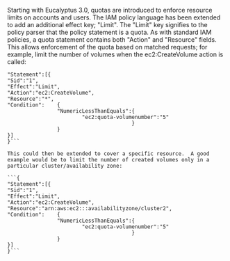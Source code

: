 Starting with Eucalyptus 3.0, quotas are introduced to enforce resource limits on accounts and users.  The IAM policy language has been extended to add an additional effect key; "Limit".  The "Limit" key signifies to the policy parser that the policy statement is a quota. As with standard IAM policies, a quota statement contains both "Action" and "Resource" fields. This allows enforcement of the quota based on matched requests; for example, limit the number of volumes when the ec2:CreateVolume action is called:

```{
"Statement":[{
"Sid":"1",
"Effect":"Limit",
"Action":"ec2:CreateVolume",
"Resource":"*",
"Condition":    {
                "NumericLessThanEquals":{
                        "ec2:quota-volumenumber":"5"
                                        }
                }
}]
}```

This could then be extended to cover a specific resource.  A good example would be to limit the number of created volumes only in a particular cluster/availability zone:

```{
"Statement":[{
"Sid":"1",
"Effect":"Limit",
"Action":"ec2:CreateVolume",
"Resource":"arn:aws:ec2:::availabilityzone/cluster2",
"Condition":    {
                "NumericLessThanEquals":{
                        "ec2:quota-volumenumber":"5"
                                        }
                }
}]
}```

